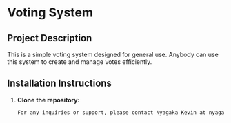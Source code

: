 # Voting System

## Project Description
This is a simple voting system designed for general use. Anybody can use this system to create and manage votes efficiently.

## Installation Instructions
1. **Clone the repository:**
   ```bash
   For any inquiries or support, please contact Nyagaka Kevin at nyagakakevin9@gmail.com.
